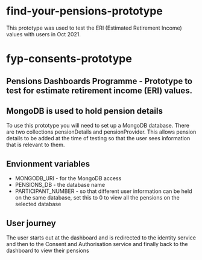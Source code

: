 # find-your-pensions-prototype
This prototype was used to test the ERI (Estimated Retirement Income) values with users in Oct 2021. 
# fyp-consents-prototype

## Pensions Dashboards Programme - Prototype to test for estimate retirement income (ERI) values.
## MongoDB is used to hold pension details
To use this prototype you will need to set up a MongoDB database. There are two collections pensionDetails and pensionProvider. This allows pension details to be added at the time of testing so that the user sees information that is relevant to them.
## Envionment variables
- MONGODB_URI - for the MongoDB access 
- PENSIONS_DB - the database name
- PARTICIPANT_NUMBER - so that different user information can be held on the same database, set this to 0 to view all the pensions on the selected database
## User journey
The user starts out at the dashboard and is redirected to the identity service and then to the Consent and Authorisation service and finally back to the dashboard to view their pensions
